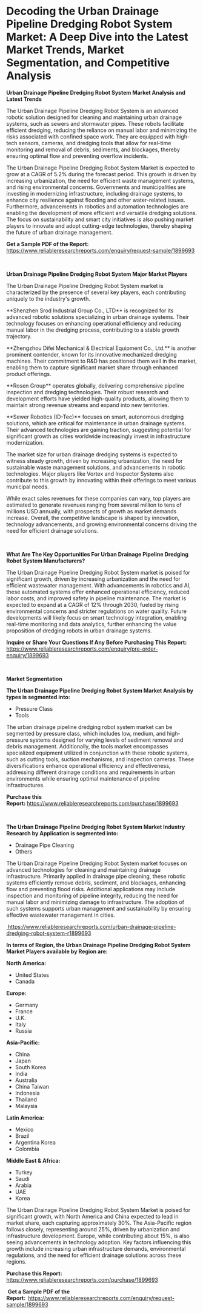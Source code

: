 <p><h1>Decoding the Urban Drainage Pipeline Dredging Robot System Market: A Deep Dive into the Latest Market Trends, Market Segmentation, and Competitive Analysis</h1></p><p><strong>Urban Drainage Pipeline Dredging Robot System Market Analysis and Latest Trends</strong></p>
<p><p>The Urban Drainage Pipeline Dredging Robot System is an advanced robotic solution designed for cleaning and maintaining urban drainage systems, such as sewers and stormwater pipes. These robots facilitate efficient dredging, reducing the reliance on manual labor and minimizing the risks associated with confined space work. They are equipped with high-tech sensors, cameras, and dredging tools that allow for real-time monitoring and removal of debris, sediments, and blockages, thereby ensuring optimal flow and preventing overflow incidents.</p><p>The Urban Drainage Pipeline Dredging Robot System Market is expected to grow at a CAGR of 5.2% during the forecast period. This growth is driven by increasing urbanization, the need for efficient waste management systems, and rising environmental concerns. Governments and municipalities are investing in modernizing infrastructure, including drainage systems, to enhance city resilience against flooding and other water-related issues. Furthermore, advancements in robotics and automation technologies are enabling the development of more efficient and versatile dredging solutions. The focus on sustainability and smart city initiatives is also pushing market players to innovate and adopt cutting-edge technologies, thereby shaping the future of urban drainage management.</p></p>
<p><strong>Get a Sample PDF of the Report:&nbsp;</strong> <a href="https://www.reliableresearchreports.com/enquiry/request-sample/1899693?utm_campaign=16&utm_medium=2&utm_source=Github&utm_content=ia&utm_term=12042025&utm_id=urban-drainage-pipeline-dredging-robot-system">https://www.reliableresearchreports.com/enquiry/request-sample/1899693</a></p>
<p>&nbsp;</p>
<p><strong>Urban Drainage Pipeline Dredging Robot System Major Market Players</strong></p>
<p><p>The Urban Drainage Pipeline Dredging Robot System market is characterized by the presence of several key players, each contributing uniquely to the industry's growth. </p><p>**Shenzhen Srod Industrial Group Co., LTD** is recognized for its advanced robotic solutions specializing in urban drainage systems. Their technology focuses on enhancing operational efficiency and reducing manual labor in the dredging process, contributing to a stable growth trajectory.</p><p>**Zhengzhou Difei Mechanical & Electrical Equipment Co., Ltd.** is another prominent contender, known for its innovative mechanized dredging machines. Their commitment to R&D has positioned them well in the market, enabling them to capture significant market share through enhanced product offerings.</p><p>**Rosen Group** operates globally, delivering comprehensive pipeline inspection and dredging technologies. Their robust research and development efforts have yielded high-quality products, allowing them to maintain strong revenue streams and expand into new territories.</p><p>**Sewer Robotics (ID-Tec)** focuses on smart, autonomous dredging solutions, which are critical for maintenance in urban drainage systems. Their advanced technologies are gaining traction, suggesting potential for significant growth as cities worldwide increasingly invest in infrastructure modernization.</p><p>The market size for urban drainage dredging systems is expected to witness steady growth, driven by increasing urbanization, the need for sustainable waste management solutions, and advancements in robotic technologies. Major players like Vortex and Inspector Systems also contribute to this growth by innovating within their offerings to meet various municipal needs.</p><p>While exact sales revenues for these companies can vary, top players are estimated to generate revenues ranging from several million to tens of millions USD annually, with prospects of growth as market demands increase. Overall, the competitive landscape is shaped by innovation, technology advancements, and growing environmental concerns driving the need for efficient drainage solutions.</p></p>
<p>&nbsp;</p>
<p><strong>What Are The Key Opportunities For Urban Drainage Pipeline Dredging Robot System Manufacturers?</strong></p>
<p><p>The Urban Drainage Pipeline Dredging Robot System market is poised for significant growth, driven by increasing urbanization and the need for efficient wastewater management. With advancements in robotics and AI, these automated systems offer enhanced operational efficiency, reduced labor costs, and improved safety in pipeline maintenance. The market is expected to expand at a CAGR of 12% through 2030, fueled by rising environmental concerns and stricter regulations on water quality. Future developments will likely focus on smart technology integration, enabling real-time monitoring and data analytics, further enhancing the value proposition of dredging robots in urban drainage systems.</p></p>
<p><strong>Inquire or Share Your Questions If Any Before Purchasing This Report:</strong> <a href="https://www.reliableresearchreports.com/enquiry/pre-order-enquiry/1899693?utm_campaign=16&utm_medium=2&utm_source=Github&utm_content=ia&utm_term=12042025&utm_id=urban-drainage-pipeline-dredging-robot-system">https://www.reliableresearchreports.com/enquiry/pre-order-enquiry/1899693</a></p>
<p>&nbsp;</p>
<p><strong>Market Segmentation</strong></p>
<p><strong>The Urban Drainage Pipeline Dredging Robot System Market Analysis by types is segmented into:</strong></p>
<p><ul><li>Pressure Class</li><li>Tools</li></ul></p>
<p><p>The urban drainage pipeline dredging robot system market can be segmented by pressure class, which includes low, medium, and high-pressure systems designed for varying levels of sediment removal and debris management. Additionally, the tools market encompasses specialized equipment utilized in conjunction with these robotic systems, such as cutting tools, suction mechanisms, and inspection cameras. These diversifications enhance operational efficiency and effectiveness, addressing different drainage conditions and requirements in urban environments while ensuring optimal maintenance of pipeline infrastructures.</p></p>
<p><strong>Purchase this Report:&nbsp;</strong><a href="https://www.reliableresearchreports.com/purchase/1899693?utm_campaign=16&utm_medium=2&utm_source=Github&utm_content=ia&utm_term=12042025&utm_id=urban-drainage-pipeline-dredging-robot-system">https://www.reliableresearchreports.com/purchase/1899693</a></p>
<p>&nbsp;</p>
<p><strong>The Urban Drainage Pipeline Dredging Robot System Market Industry Research by Application is segmented into:</strong></p>
<p><ul><li>Drainage Pipe Cleaning</li><li>Others</li></ul></p>
<p><p>The Urban Drainage Pipeline Dredging Robot System market focuses on advanced technologies for cleaning and maintaining drainage infrastructure. Primarily applied in drainage pipe cleaning, these robotic systems efficiently remove debris, sediment, and blockages, enhancing flow and preventing flood risks. Additional applications may include inspection and monitoring of pipeline integrity, reducing the need for manual labor and minimizing damage to infrastructure. The adoption of such systems supports urban management and sustainability by ensuring effective wastewater management in cities.</p></p>
<p><a href="https://www.reliableresearchreports.com/urban-drainage-pipeline-dredging-robot-system-r1899693?utm_campaign=16&utm_medium=2&utm_source=Github&utm_content=ia&utm_term=12042025&utm_id=urban-drainage-pipeline-dredging-robot-system">&nbsp;https://www.reliableresearchreports.com/urban-drainage-pipeline-dredging-robot-system-r1899693</a></p>
<p><strong>In terms of Region, the Urban Drainage Pipeline Dredging Robot System Market Players available by Region are:</strong></p>
<p>
    <p> <strong> North America: </strong>
        <ul>
            <li>United States</li>
            <li>Canada</li>
        </ul>
        </p> 
    <p> <strong> Europe: </strong>
        <ul>
            <li>Germany</li>
            <li>France</li>
            <li>U.K.</li>
            <li>Italy</li>
            <li>Russia</li>
        </ul>
        </p> 
    <p> <strong> Asia-Pacific: </strong>
        <ul>
            <li>China</li>
            <li>Japan</li>
            <li>South Korea</li>
            <li>India</li>
            <li>Australia</li>
            <li>China Taiwan</li>
            <li>Indonesia</li>
            <li>Thailand</li>
            <li>Malaysia</li>
        </ul>
        </p> 
    <p> <strong> Latin America: </strong>
        <ul>
            <li>Mexico</li>
            <li>Brazil</li>
            <li>Argentina Korea</li>
            <li>Colombia</li>
        </ul>
        </p> 
    <p> <strong> Middle East & Africa: </strong>
        <ul>
            <li>Turkey</li>
            <li>Saudi</li>
            <li>Arabia</li>
            <li>UAE</li>
            <li>Korea</li>
        </ul>
    </p>
    </p>
<p><p>The Urban Drainage Pipeline Dredging Robot System Market is poised for significant growth, with North America and China expected to lead in market share, each capturing approximately 30%. The Asia-Pacific region follows closely, representing around 25%, driven by urbanization and infrastructure development. Europe, while contributing about 15%, is also seeing advancements in technology adoption. Key factors influencing this growth include increasing urban infrastructure demands, environmental regulations, and the need for efficient drainage solutions across these regions.</p></p>
<p><strong>Purchase this Report: </strong><a href="https://www.reliableresearchreports.com/purchase/1899693?utm_campaign=16&utm_medium=2&utm_source=Github&utm_content=ia&utm_term=12042025&utm_id=urban-drainage-pipeline-dredging-robot-system">https://www.reliableresearchreports.com/purchase/1899693</a></p>
<p>&nbsp;<strong>Get a Sample PDF of the Report:&nbsp;&nbsp;</strong><a href="https://www.reliableresearchreports.com/enquiry/request-sample/1899693?utm_campaign=16&utm_medium=2&utm_source=Github&utm_content=ia&utm_term=12042025&utm_id=urban-drainage-pipeline-dredging-robot-system">https://www.reliableresearchreports.com/enquiry/request-sample/1899693</a></p>
<p><strong></strong></p>
<p><p></p><p></p><p></p></p>